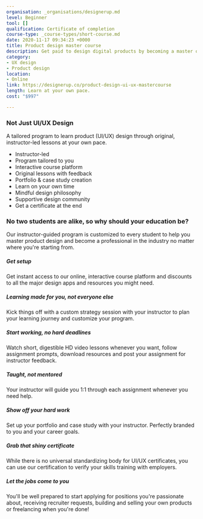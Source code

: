 ```yaml
---
organisation: _organisations/designerup.md
level: Beginner
tool: []
qualification: Certificate of completion
course-type: _course-types/short-course.md
date: 2020-11-17 09:34:23 +0000
title: Product design master course
description: Get paid to design digital products by becoming a master of UI/UX.
category:
- UX design
- Product design
location:
- Online
link: https://designerup.co/product-design-ui-ux-mastercourse
length: Learn at your own pace.
cost: "$997"

---
```

### Not Just UI/UX Design

A tailored program to learn product (UI/UX) design through original, instructor-led lessons at your own pace.

* Instructor-led
* Program tailored to you
* Interactive course platform
* Original lessons with feedback
* Portfolio & case study creation
* Learn on your own time
* Mindful design philosophy
* Supportive design community
* Get a certificate at the end

### No two students are alike, so why should your education be?

Our instructor-guided program is customized to every student to help you master product design and become a professional in the industry no matter where you're starting from.

##### Get setup

Get instant access to our online, interactive course platform and discounts to all the major design apps and resources you might need.

##### Learning made for you, not everyone else

Kick things off with a custom strategy session with your instructor to plan your learning journey and customize your program.

##### Start working, no hard deadlines

Watch short, digestible HD video lessons whenever you want, follow assignment prompts, download resources and post your assignment for instructor feedback.

##### Taught, not mentored

Your instructor will guide you 1:1 through each assignment whenever you need help.

##### Show off your hard work

Set up your portfolio and case study with your instructor. Perfectly branded to you and your career goals.

##### Grab that shiny certificate

While there is no universal standardizing body for UI/UX certificates, you can use our certification to verify your skills training with employers.

##### Let the jobs come to you

You'll be well prepared to start applying for positions you're passionate about, receiving recruiter requests, building and selling your own products or freelancing when you're done!